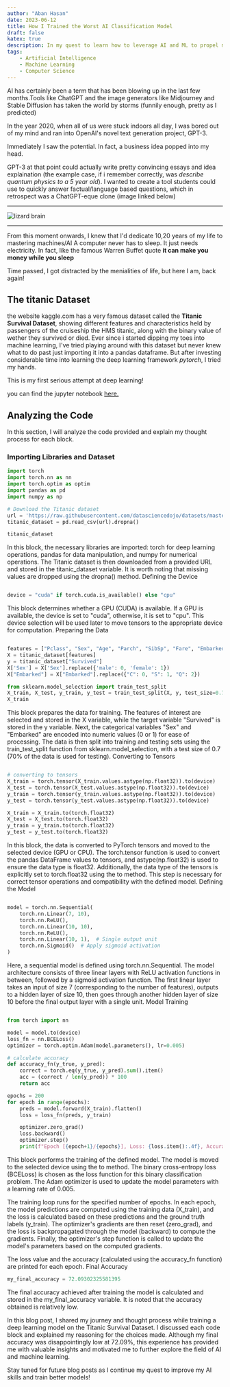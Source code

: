 ```yaml
---
author: "Aban Hasan"
date: 2023-06-12
title: How I Trained the Worst AI Classification Model
draft: false
katex: true
description: In my quest to learn how to leverage AI and ML to propel me into the zenith of technology prowess, I find that i'm making some wierd mistakes. This is my Analysis of that.
tags:
    - Artificial Intelligence
    - Machine Learning
    - Computer Science   
---
```


AI has certainly been a term that has been blowing up in the last few months.Tools like ChatGPT and the image generators like Midjourney and Stable Diffusion has taken the world by storms (funnily enough, pretty as I predicted)

In the year 2020, when all of us were stuck indoors all day, I was bored out of my mind and ran into OpenAI's novel text generation project, GPT-3.

Immediately I saw the potential.
In fact, a business idea popped into my head.

GPT-3 at that point could actually write pretty convincing essays and idea explaination (the example case, if i remember correctly, was _describe quantum physics to a 5 year old_).
I wanted to create a tool students could use to quickly answer factual/language based questions, which in retrospect was a ChatGPT-eque clone (image linked below)

 
 --- 
 
 ![lizard brain](/images/oldgpt.png)
 
 --- 

 From this moment onwards, I knew that I'd dedicate 10,20 years of my life to mastering machines/AI
 A computer never has to sleep.
 It just needs electricity. 
 In fact, like the famous Warren Buffet quote **it can make you money while you sleep**

Time passed, I got distracted by the menialities of life,
but here I am, back again!


## The titanic Dataset
the website kaggle.com has a very famous dataset called the **Titanic Survival Dataset**, showing different features and characteristics held by passengers of the cruiseship the HMS titanic, along with the binary value of wether they survived or died.
Ever since i started dipping my toes into machine learning, I've tried playing around with this dataset but never knew what to do past just importing it into a pandas dataframe.
But after investing considerable time into learning the deep learning framework *pytorch*, I tried my hands.

This is my first serious attempt at deep learning!


you can find the jupyter notebook [here.](https://github.com/thewildofficial/pytorch-notebooks/blob/main/titanic.ipynb)


## Analyzing the Code

In this section, I will analyze the code provided and explain my thought process for each block.

### Importing Libraries and Dataset

```python
import torch
import torch.nn as nn
import torch.optim as optim
import pandas as pd
import numpy as np

# Download the Titanic dataset
url = 'https://raw.githubusercontent.com/datasciencedojo/datasets/master/titanic.csv'
titanic_dataset = pd.read_csv(url).dropna()

titanic_dataset
```

In this block, the necessary libraries are imported: torch for deep learning operations, pandas for data manipulation, and numpy for numerical operations. The Titanic dataset is then downloaded from a provided URL and stored in the titanic_dataset variable. It is worth noting that missing values are dropped using the dropna() method.
Defining the Device

```python

device = "cuda" if torch.cuda.is_available() else "cpu"
```

This block determines whether a GPU (CUDA) is available. If a GPU is available, the device is set to "cuda", otherwise, it is set to "cpu". This device selection will be used later to move tensors to the appropriate device for computation.
Preparing the Data
```python

features = ["Pclass", "Sex", "Age", "Parch", "SibSp", "Fare", "Embarked"]
X = titanic_dataset[features]
y = titanic_dataset["Survived"]
X['Sex'] = X['Sex'].replace({'male': 0, 'female': 1})
X["Embarked"] = X["Embarked"].replace({"C": 0, "S": 1, "Q": 2})

from sklearn.model_selection import train_test_split
X_train, X_test, y_train, y_test = train_test_split(X, y, test_size=0.7, random_state=69)
X_train
```
This block prepares the data for training. The features of interest are selected and stored in the X variable, while the target variable "Survived" is stored in the y variable. Next, the categorical variables "Sex" and "Embarked" are encoded into numeric values (0 or 1) for ease of processing. The data is then split into training and testing sets using the train_test_split function from sklearn.model_selection, with a test size of 0.7 (70% of the data is used for testing).
Converting to Tensors
```python

# converting to tensors
X_train = torch.tensor(X_train.values.astype(np.float32)).to(device)
X_test = torch.tensor(X_test.values.astype(np.float32)).to(device)
y_train = torch.tensor(y_train.values.astype(np.float32)).to(device)
y_test = torch.tensor(y_test.values.astype(np.float32)).to(device)

X_train = X_train.to(torch.float32)
X_test = X_test.to(torch.float32)
y_train = y_train.to(torch.float32)
y_test = y_test.to(torch.float32)
```
In this block, the data is converted to PyTorch tensors and moved to the selected device (GPU or CPU). The torch.tensor function is used to convert the pandas DataFrame values to tensors, and astype(np.float32) is used to ensure the data type is float32. Additionally, the data type of the tensors is explicitly set to torch.float32 using the to method. This step is necessary for correct tensor operations and compatibility with the defined model.
Defining the Model

```python

model = torch.nn.Sequential(
    torch.nn.Linear(7, 10),
    torch.nn.ReLU(),
    torch.nn.Linear(10, 10),
    torch.nn.ReLU(),
    torch.nn.Linear(10, 1),  # Single output unit
    torch.nn.Sigmoid()  # Apply sigmoid activation
)
```
Here, a sequential model is defined using torch.nn.Sequential. The model architecture consists of three linear layers with ReLU activation functions in between, followed by a sigmoid activation function. The first linear layer takes an input of size 7 (corresponding to the number of features), outputs to a hidden layer of size 10, then goes through another hidden layer of size 10 before the final output layer with a single unit.
Model Training

```python

from torch import nn

model = model.to(device)
loss_fn = nn.BCELoss()
optimizer = torch.optim.Adam(model.parameters(), lr=0.005)

# calculate accuracy
def accuracy_fn(y_true, y_pred):
    correct = torch.eq(y_true, y_pred).sum().item()
    acc = (correct / len(y_pred)) * 100
    return acc

epochs = 200
for epoch in range(epochs):
    preds = model.forward(X_train).flatten()
    loss = loss_fn(preds, y_train)

    optimizer.zero_grad()
    loss.backward()
    optimizer.step()
    print(f"Epoch [{epoch+1}/{epochs}], Loss: {loss.item():.4f}, Accuracy: {accuracy_fn(y_train, preds.round())}%")
```
This block performs the training of the defined model. The model is moved to the selected device using the to method. The binary cross-entropy loss (BCELoss) is chosen as the loss function for this binary classification problem. The Adam optimizer is used to update the model parameters with a learning rate of 0.005.

The training loop runs for the specified number of epochs. In each epoch, the model predictions are computed using the training data (X_train), and the loss is calculated based on these predictions and the ground truth labels (y_train). The optimizer's gradients are then reset (zero_grad), and the loss is backpropagated through the model (backward) to compute the gradients. Finally, the optimizer's step function is called to update the model's parameters based on the computed gradients.

The loss value and the accuracy (calculated using the accuracy_fn function) are printed for each epoch.
Final Accuracy

```python
my_final_accuracy = 72.09302325581395
```
The final accuracy achieved after training the model is calculated and stored in the my_final_accuracy variable. It is noted that the accuracy obtained is relatively low.

In this blog post, I shared my journey and thought process while training a deep learning model on the Titanic Survival Dataset. I discussed each code block and explained my reasoning for the choices made. Although my final accuracy was disappointingly low at 72.09%, this experience has provided me with valuable insights and motivated me to further explore the field of AI and machine learning.

Stay tuned for future blog posts as I continue my quest to improve my AI skills and train better models!